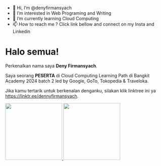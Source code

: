 - 👋 Hi, I’m @denyfirmansyach
- 👀 I’m interested in Web Programing and Writing
- 🌱 I’m currently learning Cloud Computing
- 📫 How to reach me ? Click link bellow and connect on my Insta and Linkedin

# Halo semua! 

Perkenalkan nama saya **Deny Firmansyach**.<br>

Saya seorang **PESERTA** di Cloud Computing Learning Path di Bangkit Academy 2024 batch 2 led by Google, GoTo, Tokopedia & Traveloka.<br>

Jika kamu tertarik untuk berkenalan denganku, silakan klik linktree ini ya https://linktr.ee/dennyfirmansyach.

<p align="left">
<a href="https://github.com/denyfirmansyach">
  <img height="180em" src="https://github-readme-stats-eight-theta.vercel.app/api?username=penuliscode&show_icons=true&theme=algolia&include_all_commits=true&count_private=true"/>
  <img height="180em" src="https://github-readme-stats-eight-theta.vercel.app/api/top-langs/?username=penuliscode&layout=compact&theme=algolia"/>
</a>
</p>
<!---
denyfirmansyach/denyfirmansyach is a ✨ special ✨ repository because its `README.md` (this file) appears on your GitHub profile.
You can click the Preview link to take a look at your changes.
--->
